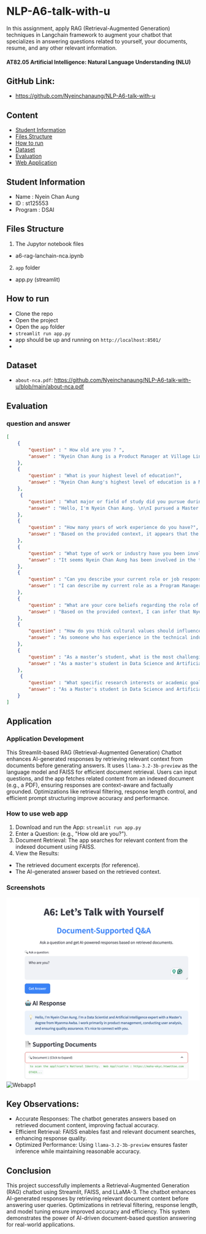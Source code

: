 # NLP-A6-talk-with-u
In this assignment, apply RAG (Retrieval-Augmented Generation) techniques in Langchain framework to augment your chatbot that specializes in answering questions related to yourself, your documents, resume, and any other relevant information.
#### AT82.05 Artificial Intelligence: Natural Language Understanding (NLU)

## GitHub Link:
- https://github.com/Nyeinchanaung/NLP-A6-talk-with-u 

## Content
- [Student Information](#student-information)
- [Files Structure](#files-structure)
- [How to run](#how-to-run)
- [Dataset](#dataset)
- [Evaluation](#evaluation)
- [Web Application](#application)

## Student Information
 - Name     : Nyein Chan Aung
 - ID       : st125553
 - Program  : DSAI

## Files Structure
1) The Jupytor notebook files
- a6-rag-lanchain-nca.ipynb

2) `app` folder  
- app.py (streamlit)

 
## How to run
 - Clone the repo
 - Open the project
 - Open the `app` folder
 - `streamlit run app.py`
 - app should be up and running on `http://localhost:8501/`
 - 
## Dataset
- `about-nca.pdf`: https://github.com/Nyeinchanaung/NLP-A6-talk-with-u/blob/main/about-nca.pdf  
## Evaluation
### question and answer

```json
[
    {
        "question" : " How old are you ? ",
        "answer" : "Nyein Chan Aung is a Product Manager at Village Link, one of the subsidiaries of Myanma Awba. He is leading the development of a delivery social agricultural platform with registered farmers. He also leads the Youth Entrepreneurship Program (2022 - Mentor)"
    },
    {
        "question" : "What is your highest level of education?",
        "answer" : "Nyein Chan Aung's highest level of education is a Master's degree in Data Science and Artificial Intelligence, however, the exact university is not specified in the provided context."
    },
     {
        "question" : "What major or field of study did you pursue during your education?",
        "answer" : "Hello, I'm Nyein Chan Aung. \n\nI pursued a Master's degree in Data Science and Artificial Intelligence, which allowed me to gain specialized knowledge in both data science and artificial intelligence, while also providing a strong foundation for my future career in product technical industries."
    },
    {
        "question" : "How many years of work experience do you have?",
        "answer" : "Based on the provided context, it appears that the person, Nyein Chan Aung, has 8 years of work experience (as of November 2019) since he started working as a Product Manager at Village Link Co. Ltd. However, the question also mentions that he started his career in the tech industry as a developer, but it doesn't specify when he started working as a developer.\n\nTo answer the question accurately, Nyein Chan Aung has 8 years of work experience as a Product Manager, but his total work experience in the tech industry is not explicitly mentioned."
    },
    {
        "question" : "What type of work or industry have you been involved in?",
        "answer" : "It seems Nyein Chan Aung has been involved in the technical industries, specifically in the fields of education, finance, and agriculture, although the exact specifics are not mentioned. However, his primary work experience lies in the tech industry, as evident from his role as a Product Manager at Village Link Co. Ltd., a subsidiary focused on technical industries such as education and information technology."
    },
    {
        "question" : "Can you describe your current role or job responsibilities?",
        "answer" : "I can describe my current role as a Program Manager at New Westminster Co., Ltd. In this position, I am responsible for reporting on various aspects of the company's operations, as well as assisting the CEO in preparing product roadmaps for business development."
    },
    {
        "question" : "What are your core beliefs regarding the role of technology in shaping society?",
        "answer" : "Based on the provided context, I can infer that Nyein Chan Aung is a professional with expertise in technical industries, particularly in education, finance, and agriculture. \n\nGiven her background and objectives, I'll attempt to answer the question with a gentle and informative approach.\n\nNyein Chan Aung likely believes that technology plays a vital role in shaping society, especially in the fields of education, finance, and agriculture. Here are a few possible core beliefs she might hold:\n\n1. **Accessibility and Inclusivity**: Technology can bridge gap between different socio-economic groups, especially in rural areas, by providing access to information, financial services, and agricultural knowledge.\n\n2. **Sustainability and Efficiency**: By leveraging innovations like augmented reality, technology can enhance the efficiency of Agri-input products, reducing waste and promoting sustainable practices in agriculture.\n\n3. **Empowerment of SMEs**: Technology can be a game-changer for Small and Medium-sized Enterprises (SMEs) by providing them with the necessary tools, training, and resources to compete globally and innovate.\n\n4. **Democratization of Knowledge**: Technology can democratize access to information, enabling people from all walks of life to acquire knowledge and skills, which is essential for creating a more informed and digitally literate society.\n\nBy harnessing the power of technology, Nyein Chan Aung aims to contribute to a more equitable and sustainable society, where everyone has access to the resources they need to thrive."
    },
    {
        "question" : "How do you think cultural values should influence technological advancements?",
        "answer" : "As someone who has experience in the technical industries, particularly in the areas of education, finance, and agriculture, I believe that cultural values play a significant role in shaping the development of technological advancements.\n\nIn my opinion, cultural values should influence technological advancements by prioritizing the needs and values of the community. For instance, in an agricultural setting, traditional farming practices may be valued over modern technology, but this doesn't mean that technology can't be incorporated to improve efficiency and productivity.\n\nSimilarly, in the finance sector, cultural values such as trust and security are essential when developing digital financial products. By understanding and respecting these values, we can create technologies that are not only innovative but also socially responsible.\n\nHowever, I also believe that cultural values should not limit technological advancements, but rather complement and guide them. By embracing cultural values such as sustainability, inclusivity, and social responsibility, we can create technologies that benefit not only individuals but also the community as a whole.\n\nAs someone who has organized events like Product Talk, I've seen firsthand the importance of communicating product progress and engaging with stakeholders to harness the power of innovations. By considering cultural values in technological advancements, we can create solutions that are not only effective but also meaningful and relevant to the community.\n\nUltimately, my goal is to contribute to the development of technologies that provide value to individuals and communities, and I believe that cultural values are essential in achieving this goal."
    },
    {
        "question" : "As a master’s student, what is the most challenging aspect of your studies so far?",
        "answer" : "As a master's student in Data Science and Artificial Intelligence, I would say that the most challenging aspect of my studies so far has been striking a balance between the theoretical foundations of the field and the practical application of the concepts. While I have a solid understanding of the mathematical and statistical underpinnings of data science, I have found it challenging to translate these concepts into real-world problems and solutions.\n\nAdditionally, the constant evolution of the field, with new technologies and techniques emerging regularly, has made it difficult for me to keep up with the latest developments and stay current with the latest research and advancements. However, this challenge has also been an opportunity for me to grow and learn, and I am excited to see how my knowledge and skills will evolve as I continue my studies.\n\nOverall, I believe that the most challenging aspect of my studies so far has been the need to bridge the gap between theoretical knowledge and practical application, and to stay adaptable and up-to-date with the rapidly changing landscape of data science and artificial intelligence."
    },
     {
        "question" : "What specific research interests or academic goals do you hope to achieve during your time as a master’s student?",
        "answer" : "As a Master's student in Data Science and Artificial Intelligence, I am eager to explore and develop research interests that align with my passion for providing value to clients and users in the technical industries. Specifically, I hope to achieve the following academic goals:\n\n1. **Develop expertise in machine learning applications**: I aim to delve deeper into the field of machine learning and explore its applications in various domains, such as education, finance, and agriculture, to identify areas where I can make a meaningful impact.\n\n2. **Investigate the use of AI in data-driven decision-making**: I am interested in investigating the role of Artificial Intelligence in data-driven decision-making, with a focus on developing predictive models and algorithms that can provide actionable insights for clients and users.\n\n3. **Explore the intersection of data science and social impact**: I hope to explore ways in which data science and AI can be used to drive positive social impact, such as improving agricultural productivity, promoting financial inclusion, or enhancing educational outcomes.\n\n4. **Collaborate with industry partners**: I aim to collaborate with industry partners to gain practical experience and insights into the challenges and opportunities facing technical industries, and to develop solutions that can be scaled and implemented in real-world settings.\n\nThrough these research interests and academic goals, I hope to gain a deeper understanding of the technical industries, develop cutting-edge research skills, and contribute to the development of digital products that provide value to clients and users."
    }
]
```
## Application
### Application Development
This Streamlit-based RAG (Retrieval-Augmented Generation) Chatbot enhances AI-generated responses by retrieving relevant context from documents before generating answers. It uses `llama-3.2-3b-preview` as the language model and FAISS for efficient document retrieval. Users can input questions, and the app fetches related content from an indexed document (e.g., a PDF), ensuring responses are context-aware and factually grounded. Optimizations like retrieval filtering, response length control, and efficient prompt structuring improve accuracy and performance.

### How to use web app
1) Download and run the App: `streamlit run app.py`
2) Enter a Question: (e.g., "How old are you?").
3) Document Retrieval: The app searches for relevant content from the indexed document using FAISS.
4) View the Results:
- The retrieved document excerpts (for reference).
- The AI-generated answer based on the retrieved context.

### Screenshots
![Webapp1](ss.png)
![Webapp1](ss.gif)
## Key Observations:
- Accurate Responses: The chatbot generates answers based on retrieved document content, improving factual accuracy.
- Efficient Retrieval: FAISS enables fast and relevant document searches, enhancing response quality.
- Optimized Performance: Using `llama-3.2-3b-preview` ensures faster inference while maintaining reasonable accuracy.
## Conclusion
This project successfully implements a Retrieval-Augmented Generation (RAG) chatbot using Streamlit, FAISS, and LLaMA-3. The chatbot enhances AI-generated responses by retrieving relevant document content before answering user queries. Optimizations in retrieval filtering, response length, and model tuning ensure improved accuracy and efficiency. This system demonstrates the power of AI-driven document-based question answering for real-world applications.
